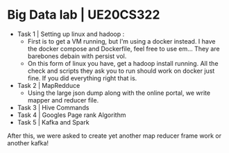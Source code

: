 # Big Data lab | UE20CS322

- Task 1 | Setting up linux and hadoop :
    - First is to get a VM running, but I'm using a docker instead. I have the docker compose and Dockerfile, feel free to use em... They are barebones debain with persist vol.
    - On this form of linux you have, get a hadoop install running. All the check and scripts they ask you to run should work on docker just fine. If you did everything right that is.
- Task 2 | MapRedduce 
    - Using the large json dump along with the online portal, we write mapper and reducer file.
- Task 3 | Hive Commands
- Task 4 | Googles Page rank Algorithm
- Task 5 | Kafka and Spark

After this, we were asked to create yet another map reducer frame work or another kafka!
